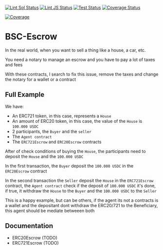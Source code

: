 [![Lint Sol Status](https://github.com/rotcivegaf/BSC-Escrow/workflows/Lint%20Sol/badge.svg)](https://github.com/rotcivegaf/BSC-Escrow/actions?query=workflow%3A%22Lint+Sol%22)
[![Lint JS Status](https://github.com/rotcivegaf/BSC-Escrow/workflows/Lint%20JS/badge.svg)](https://github.com/rotcivegaf/BSC-Escrow/actions?query=workflow%3A%22Lint+JS%22)
[![Test Status](https://github.com/rotcivegaf/BSC-Escrow/workflows/Test%20Contracts/badge.svg)](https://github.com/rotcivegaf/BSC-Escrow/actions?query=workflow%3A%22Test+Contracts%22)
[![Coverage Status](https://github.com/rotcivegaf/BSC-Escrow/workflows/Coverage/badge.svg)](https://github.com/rotcivegaf/BSC-Escrow/actions?query=workflow%3ACoverage)

[![Coverage](https://codecov.io/gh/rotcivegaf/BSC-Escrow/graph/badge.svg)](https://codecov.io/gh/rotcivegaf/BSC-Escrow)

# BSC-Escrow

In the real world, when you want to sell a thing like a house, a car, etc.

You need a notary to manage an escrow and you have to pay a lot of taxes and fees

With these contracts, I search to fix this issue, remove the taxes and change the notary for a wallet or a contract

## Full Example

We have:
  - An ERC721 token, in this case, represents a `House`
  - An amount of ERC20 token, in this case, the value of the `House` is `100.000 USDC`
  - 2 participants, the `Buyer` and the `seller`
  - The `Agent contract`
  - The `ERC721Escrow` and `ERC20Escrow` contracts

After of check conditions of buying the `House`, the participants need to deposit the `House` and the `100.000 USDC`

In the first transaction, the `Buyer` deposit the `100.000 USDC` in the `ERC20Escrow` contract

In the second transaction the `Seller` deposit the `House` in the `ERC721Escrow` contract, the `Agent contract` check if the deposit of `100.000 USDC` it's done, if true, it withdraw the `House` to the `Buyer` and the `100.000 USDC` to the `Seller`

This is a happy example, but can be others, if the agent its not a contracts is a wallet and the depositant dont withdraw the ERC20/721 to the Beneficiary, this agent should be mediate betweeen both

## Documentation

  - ERC20Escrow (TODO)
  - ERC721Escrow (TODO)
